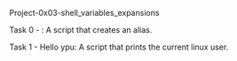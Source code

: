 Project-0x03-shell_variables_expansions

Task 0 - <o>: A script that creates an alias.

Task 1 - Hello ypu: A script that prints the current linux user.
